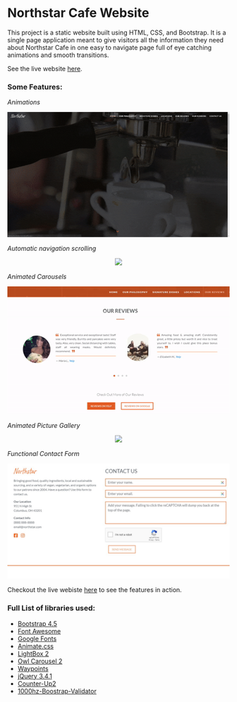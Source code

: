 # Northstar Cafe Website
This project is a static website built using HTML, CSS, and Bootstrap. It is a single page application meant to give visitors all the information they need about Northstar Cafe in one easy to navigate page full of eye catching animations and smooth transitions.

See the live website [here](https://johnkearneyrest.netlify.app/).

### Some Features:
*Animations*

<p align="center">
  <img width="800" src="/img/markdownImages/headerGif2.gif">
</p>

*Automatic navigation scrolling*

<p align="center">
  <img width="800" src="/img/markdownImages/navScrollingGif.gif">
</p>

*Animated Carousels*

<p align="center">
  <img width="600" src="/img/markdownImages/carouselGif.gif">
</p>

*Animated Picture Gallery*

<p align="center">
  <img width="600" src="/img/markdownImages/pictureGalleryGif.gif">
</p>

*Functional Contact Form*
<p align="center">
  <img src="/img/markdownImages/contactForm.jpg">
</p>

Checkout the live webiste [here](https://johnkearneyrest.netlify.app/) to see the features in action.

### Full List of libraries used:

- [Bootstrap 4.5](https://getbootstrap.com/)
- [Font Awesome](https://fontawesome.com/)
- [Google Fonts](https://fonts.google.com/)
- [Animate.css](https://animate.style/)
- [LightBox 2](https://lokeshdhakar.com/projects/lightbox2/)
- [Owl Carousel 2](https://owlcarousel2.github.io/OwlCarousel2/)
- [Waypoints](http://imakewebthings.com/waypoints/)
- [jQuery 3.4.1](https://jquery.com/)
- [Counter-Up2](https://github.com/bfintal/Counter-Up2)
- [1000hz-Boostrap-Validator](https://github.com/1000hz/bootstrap-validator?utm_source=cdnjs&utm_medium=cdnjs_link&utm_campaign=cdnjs_library)

